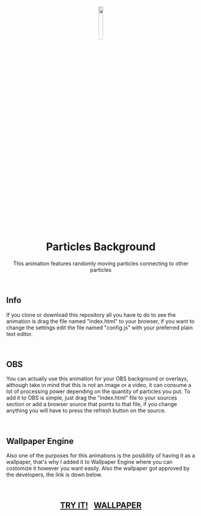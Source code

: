 <h3 align="center"><img src='https://raw.githubusercontent.com/JayexDesigns/particles-background/main/assets/preview.gif' width='15%'></h3>
<h1 align="center">Particles Background</h1>
<p align="center">This animation features randomly moving particles connecting to other particles</p>
<br/>
<h2>Info</h2>
<p>If you clone or download this repository all you have to do to see the animation is drag the file named "index.html" to your browser, if you want to change the settings edit the file named "config.js" with your preferred plain text editor.</p>
<br/>
<h2>OBS</h2>
<p>You can actually use this animation for your OBS background or overlays, although take in mind that this is not an image or a video, it can consume a lot of processing power depending on the quantity of particles you put. To add it to OBS is simple, just drag the "index.html" file to your sources section or add a browser source that points to that file, if you change anything you will have to press the refresh button on the source.</p>
<br/>
<h2>Wallpaper Engine</h2>
<p>Also one of the purposes for this animations is the posibility of having it as a wallpaper, that's why I added it to Wallpaper Engine where you can costomize it however you want easily. Also the wallpaper got approved by the developers, the link is down below.</p>
<br/>
<h2 align="center"><a href="https://jayexdesigns.github.io/particles-background/">TRY IT!</a>&nbsp;&nbsp;&nbsp;<a href="https://steamcommunity.com/sharedfiles/filedetails/?id=2479991313">WALLPAPER</a></h2>